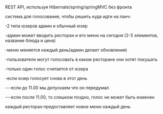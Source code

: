 REST API, используя Hibernate/spring/springMVC без фронта

система для голосования, чтобы решить куда идти на ланч:

-2 типа юзеров админ и обычный юзер

-админ может вводить ресторан и его меню на сегодня (2-5 элементов, название блюда и цена)

-меню меняется каждый день(админ делает обновления)

-пользователи могут голосовать в каком ресторане они хотят покушать

-только один голос считается от юзера

-если юзер голосует снова в этот день

---если до 11.00 мы допускаем что он передумал

---если после 11.00, то слишком поздно, голос не может быть изменен

каждый ресторан предоставляет новое меню каждый день


